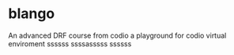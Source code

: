 # blango
An advanced DRF course from codio a playground for codio virtual enviroment
ssssss
ssssasssss
ssssss